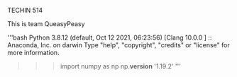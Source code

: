 TECHIN 514

This is team QueasyPeasy

'''bash
Python 3.8.12 (default, Oct 12 2021, 06:23:56) 
[Clang 10.0.0 ] :: Anaconda, Inc. on darwin
Type "help", "copyright", "credits" or "license" for more information.
>>> import numpy as np
>>> np.__version__
'1.19.2'
'''
